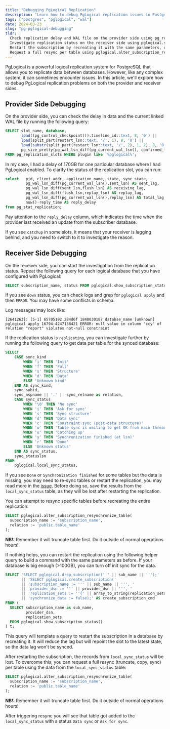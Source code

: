 ```yaml
---
title: "Debugging PgLogical Replication"
description: "Learn how to debug PgLogical replication issues in PostgreSQL, covering both provider and receiver sides."
tags: ["postgres", "pglogical", "wal"]
date: 2024-03-23
slug: "pg-pglogical-debugging"
tldr: |
  Check replication delay and WAL file on the provider side using pg_replication_slots and pg_stat_replication.
  Investigate replication status on the receiver side using pglogical.show_subscription_status() and pglogical.local_sync_status.
  Restart the subscription by recreating it with the same parameters, optionally turning off init sync for large databases.
  Request a full resync per table using pglogical.alter_subscription_resynchronize_table() if needed.
---
```


PgLogical is a powerful logical replication system for PostgreSQL that allows you to replicate data between databases. However, like any complex system, it can sometimes encounter issues. In this article, we'll explore how to debug PgLogical replication problems on both the provider and receiver sides.

## Provider Side Debugging

On the provider side, you can check the delay in data and the current linked WAL file by running the following query:

```sql
SELECT slot_name, database,
       lpad((pg_control_checkpoint()).timeline_id::text, 8, '0') ||
       lpad(split_part(restart_lsn::text, '/', 1), 8, '0') ||
       lpad(substr(split_part(restart_lsn::text, '/', 2), 1, 2), 8, '0') AS wal_file,
	   pg_size_pretty(pg_wal_lsn_diff(pg_current_wal_lsn(), confirmed_flush_lsn)) AS replication_delay
FROM pg_replication_slots WHERE plugin like '%pglogical%';
```

In my case, I had a delay of 170GB for one particular database where I had PgLogical enabled. To clarify the status of the replication slot, you can run:

```sql
select   pid, client_addr, application_name, state, sync_state,
         pg_wal_lsn_diff(pg_current_wal_lsn(),sent_lsn) AS sent_lag,
         pg_wal_lsn_diff(sent_lsn,flush_lsn) AS receiving_lag,
         pg_wal_lsn_diff(flush_lsn,replay_lsn) AS replay_lag,
         pg_wal_lsn_diff(pg_current_wal_lsn(),replay_lsn) AS total_lag,
         now()-reply_time AS reply_delay
from pg_stat_replication;
```
Pay attention to the `reply_delay` column, which indicates the time when the provider last received an update from the subscriber database.

If you see `catchup` in some slots, it means that your receiver is lagging behind, and you need to switch to it to investigate the reason.

## Receiver Side Debugging

On the receiver side, you can start the investigation from the replication status. Repeat the following query for each logical database that you have configured with PgLogical:

```sql
SELECT subscription_name, status FROM pglogical.show_subscription_status();
```

If you see `down` status, you can check logs and grep for `pglogical apply` and then `ERROR`. You may have some conflicts in schema.

Log messages may look like:

```
[2641263]: [5-1] 65705192.284d6f 1848030187 databse_name [unknown] pglogical apply 16794:4247138421 ERROR: null value in column "ccy" of relation "report" violates not-null constraint
```

If the replication status is `replicating`, you can investigate further by running the following query to get data per table for the synced database:

```sql
SELECT 
	CASE sync_kind
		WHEN 'i' THEN 'Init'
		WHEN 'f' THEN 'Full'
		WHEN 's' THEN 'Structure'
		WHEN 'd' THEN 'Data'
		ELSE 'Unknown kind'
    END AS sync_kind,
	sync_subid,
	sync_nspname || '.' || sync_relname as relation,
    CASE sync_status
        WHEN '\0' THEN 'No sync'
        WHEN 'i' THEN 'Ask for sync'
        WHEN 's' THEN 'Sync structure'
        WHEN 'd' THEN 'Data sync'
        WHEN 'c' THEN 'Constraint sync (post-data structure)'
        WHEN 'w' THEN 'Table sync is waiting to get OK from main thread'
        WHEN 'u' THEN 'Catching up'
        WHEN 'y' THEN 'Synchronization finished (at lsn)'
        WHEN 'r' THEN 'Done'
        ELSE 'Unknown status'
    END AS sync_status,
	sync_statuslsn
FROM 
    pglogical.local_sync_status;
```

If you see `Done` or `Synchronization finished` for some tables but the data is missing, you may need to re-sync tables or restart the replication, you may read more in the [issue][1]. Before doing so, save the results from the `local_sync_status` table, as they will be lost after restarting the replication.

You can attempt to resync specific tables before recreating the entire replication:

```sql
SELECT pglogical.alter_subscription_resynchronize_table(
  subscription_name := 'subscription_name',
  relation := 'public.table_name'
);
```

**NB!:** Remember it will truncate table first. Do it outside of normal operations hours!

If nothing helps, you can restart the replication using the following helper query to build a command with the same parameters as before. If your database is big enough (>100GB), you can turn off init sync for the data.

```sql
SELECT 'SELECT pglogical.drop_subscription(''' || sub_name || ''');' 
	   || 'SELECT pglogical.create_subscription('
       || 'subscription_name := ''' || sub_name || ''', '
       || 'provider_dsn := ''' || provider_dsn || ''', '
	   || 'replication_sets := ''{' || array_to_string(replication_sets, ',') || '}'', '
       || 'synchronize_data := false);' AS create_subscription_cmd
FROM (
  SELECT subscription_name as sub_name,
         provider_dsn,
		 replication_sets
  FROM pglogical.show_subscription_status()
) t;
```

This query will template a query to restart the subscription in a database by recreating it. It will reduce the lag but will repoint the slot to the latest state, so the data lag won't be synced.

After restarting the subscription, the records from `local_sync_status` will be lost. To overcome this, you can request a full resync (truncate, copy, sync) per table using the data from the `local_sync_status` table:

```sql
SELECT pglogical.alter_subscription_resynchronize_table(
  subscription_name := 'subscription_name',
  relation := 'public.table_name'
);
```

**NB!:** Remember it will truncate table first. Do it outside of normal operations hours!

After triggering resync you will see that table got added to the `local_sync_status` with a status `Data sync` or `Ask for sync`.

[1]: https://github.com/2ndQuadrant/pglogical/issues/204